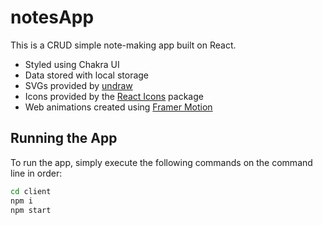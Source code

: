# notesApp

This is a CRUD simple note-making app built on React.

- Styled using Chakra UI
- Data stored with local storage
- SVGs provided by [undraw](https://undraw.co/)
- Icons provided by the [React Icons](https://react-icons.github.io/react-icons/) package
- Web animations created using [Framer Motion](https://www.framer.com/motion/)

## Running the App

To run the app, simply execute the following commands on the command line in order:

```sh
cd client
npm i
npm start
```
